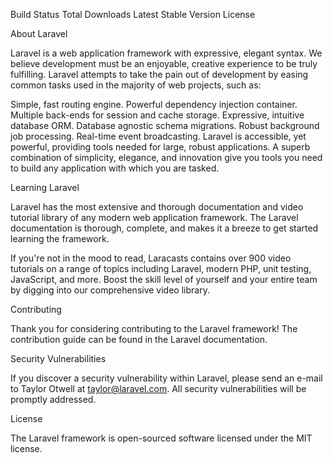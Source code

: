 
Build Status Total Downloads Latest Stable Version License

About Laravel

Laravel is a web application framework with expressive, elegant syntax. We believe development must be an enjoyable, creative experience to be truly fulfilling. Laravel attempts to take the pain out of development by easing common tasks used in the majority of web projects, such as:

Simple, fast routing engine.
Powerful dependency injection container.
Multiple back-ends for session and cache storage.
Expressive, intuitive database ORM.
Database agnostic schema migrations.
Robust background job processing.
Real-time event broadcasting.
Laravel is accessible, yet powerful, providing tools needed for large, robust applications. A superb combination of simplicity, elegance, and innovation give you tools you need to build any application with which you are tasked.

Learning Laravel

Laravel has the most extensive and thorough documentation and video tutorial library of any modern web application framework. The Laravel documentation is thorough, complete, and makes it a breeze to get started learning the framework.

If you're not in the mood to read, Laracasts contains over 900 video tutorials on a range of topics including Laravel, modern PHP, unit testing, JavaScript, and more. Boost the skill level of yourself and your entire team by digging into our comprehensive video library.

Contributing

Thank you for considering contributing to the Laravel framework! The contribution guide can be found in the Laravel documentation.

Security Vulnerabilities

If you discover a security vulnerability within Laravel, please send an e-mail to Taylor Otwell at taylor@laravel.com. All security vulnerabilities will be promptly addressed.

License

The Laravel framework is open-sourced software licensed under the MIT license.
